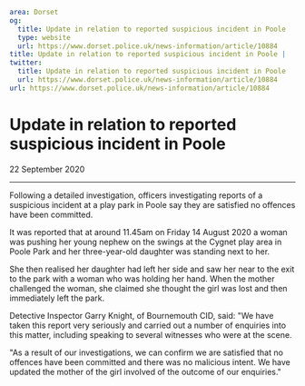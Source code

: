 ```yaml
area: Dorset
og:
  title: Update in relation to reported suspicious incident in Poole
  type: website
  url: https://www.dorset.police.uk/news-information/article/10884
title: Update in relation to reported suspicious incident in Poole |
twitter:
  title: Update in relation to reported suspicious incident in Poole
  url: https://www.dorset.police.uk/news-information/article/10884
url: https://www.dorset.police.uk/news-information/article/10884
```

# Update in relation to reported suspicious incident in Poole

22 September 2020

* * *

Following a detailed investigation, officers investigating reports of a suspicious incident at a play park in Poole say they are satisfied no offences have been committed.

It was reported that at around 11.45am on Friday 14 August 2020 a woman was pushing her young nephew on the swings at the Cygnet play area in Poole Park and her three-year-old daughter was standing next to her.

She then realised her daughter had left her side and saw her near to the exit to the park with a woman who was holding her hand. When the mother challenged the woman, she claimed she thought the girl was lost and then immediately left the park.

Detective Inspector Garry Knight, of Bournemouth CID, said: "We have taken this report very seriously and carried out a number of enquiries into this matter, including speaking to several witnesses who were at the scene.

"As a result of our investigations, we can confirm we are satisfied that no offences have been committed and there was no malicious intent. We have updated the mother of the girl involved of the outcome of our enquiries."
